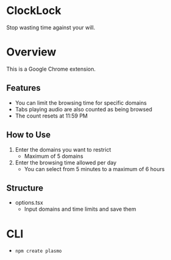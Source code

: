 # ClockLock

Stop wasting time against your will.

# Overview

This is a Google Chrome extension.

## Features

- You can limit the browsing time for specific domains
- Tabs playing audio are also counted as being browsed
- The count resets at 11:59 PM

## How to Use

1. Enter the domains you want to restrict
    - Maximum of 5 domains
2. Enter the browsing time allowed per day
    - You can select from 5 minutes to a maximum of 6 hours

## Structure

- options.tsx
    - Input domains and time limits and save them

# CLI

- `npm create plasmo`
